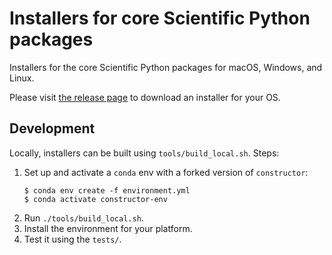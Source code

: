 # Installers for core Scientific Python packages

Installers for the core Scientific Python packages for macOS, Windows, and Linux.

<!-- img src="https://TODO.png" alt="Screenshot of installer running on macOS" width="450px" -->

Please visit [the release page](https://github.com/scientific-python/installer/releases/latest) to download an installer for your OS. <!-- TODO: replace with link to tutorial if/when written. -->

## Development

Locally, installers can be built using `tools/build_local.sh`. Steps:

1. Set up and activate a `conda` env with a forked version of `constructor`:
   ```console
   $ conda env create -f environment.yml
   $ conda activate constructor-env
   ```
2. Run `./tools/build_local.sh`.
3. Install the environment for your platform.
4. Test it using the `tests/`.

